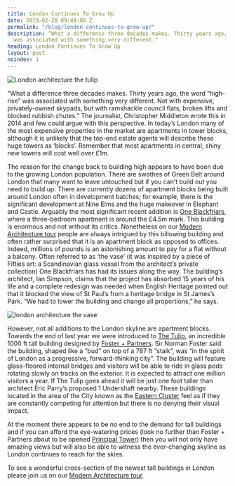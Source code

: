 ```yaml
---
title: London Continues To Grow Up
date: 2019-02-28 09:48:00 Z
permalink: "/blog/london-continues-to-grow-up/"
description: “What a difference three decades makes. Thirty years ago, the word “high-rise”
  was associated with something very different."
heading: London Continues To Grow Up
layout: post
noindex: 1
---
```


![London architecture the tulip](/uploads/The%20Tulip.jpg)

“What a difference three decades makes. Thirty years ago, the word “high-rise” was associated with something very different. Not with expensive, privately-owned skypads, but with ramshackle council flats, broken lifts and blocked rubbish chutes.”  The journalist, Christopher Middleton wrote this in 2014 and few could argue with this perspective.  In today’s London many of the most expensive properties in the market are apartments in tower blocks, although it is unlikely that the top-end estate agents will describe these huge towers as ‘blocks’.  Remember that most apartments in central, shiny new towers will cost well over £1m.



The reason for the change back to building high appears to have been due to the growing London population.  There are swathes of Green Belt around London that many want to leave untouched but if you can’t build out you need to build up.  There are currently dozens of apartment blocks being built around London often in development batches; for example, there is the significant development at Nine Elms and the huge makeover in Elephant and Castle.  Arguably the most significant recent addition is [One Blackfriars](https://www.berkeleygroup.co.uk/developments/london/southwark/one-blackfriars), where a three-bedroom apartment is around the £4.5m mark.  This building is enormous and not without its critics.  Nonetheless on our [Modern Architecture tour](https://www.insider-london.co.uk/tours/modern-architecture-tour/) people are always intrigued by this billowing building and often rather surprised that it is an apartment block as opposed to offices.  Indeed, millions of pounds is an astonishing amount to pay for a flat without a balcony.  Often referred to as ‘the vase’ (it was inspired by a piece of Fifties art: a Scandinavian glass vessel from the architect’s private collection) One Blackfriars has had its issues along the way.  The building’s architect, Ian Simpson, claims that the project has absorbed 15 years of his life and a complete redesign was needed when English Heritage pointed out that it blocked the view of St Paul’s from a heritage bridge in St James’s Park. “We had to lower the building and change all proportions,” he says.

 ![london architecture the vase](/uploads/the%20vase.jpg)

However, not all additions to the London skyline are apartment blocks.  Towards the end of last year we were introduced to [The Tulip](https://www.telegraph.co.uk/property/commercial/may-become-city-londons-newest-tallest-skyscraper-tulip/), an incredible 1000 ft tall building designed by [Foster + Partners](https://www.fosterandpartners.com/).  Sir Norman Foster said the building, shaped like a “bud” on top of a 787 ft “stalk”, was “in the spirit of London as a progressive, forward-thinking city”.  The building will feature glass-floored internal bridges and visitors will be able to ride in glass pods rotating slowly on tracks on the exterior. It is expected to attract one million visitors a year.  If The Tulip goes ahead it will be just one foot taller than architect Eric Parry’s proposed 1 Undershaft nearby.  These buildings located in the area of the City known as the [Eastern Cluster](http://easternclusterarea.london/) feel as if they are constantly competing for attention but there is no denying their visual impact.



At the moment there appears to be no end to the demand for tall buildings and if you can afford the eye-watering prices (look no further than Foster + Partners about to be opened [Principal Tower](https://www.principaltower.com/)) then you will not only have amazing views but will also be able to witness the ever-changing skyline as London continues to reach for the skies.



To see a wonderful cross-section of the newest tall buildings in London please join us on our [Modern Architecture tour](https://www.insider-london.co.uk/tours/modern-architecture-tour/).
